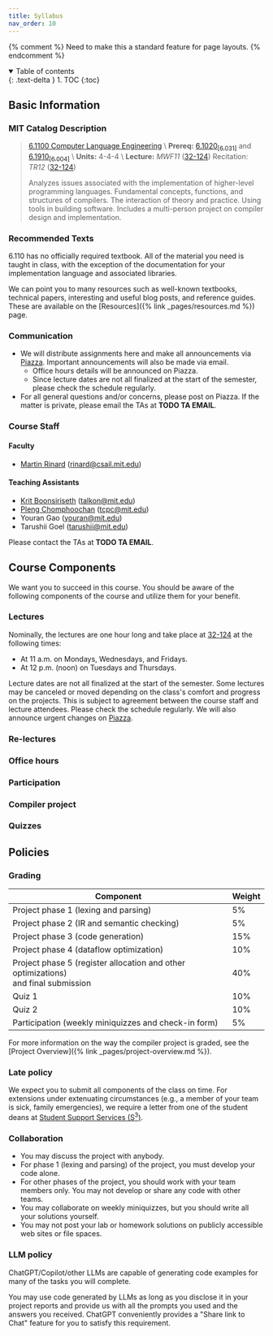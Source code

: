 ```yaml
---
title: Syllabus
nav_order: 10
---
```


{% comment %}
Need to make this a standard feature for page layouts.
{% endcomment %}
<details open markdown="block">
  <summary>
    Table of contents
  </summary>
  {: .text-delta }
1. TOC
{:toc}
</details>

## Basic Information

### MIT Catalog Description

> [6.1100 Computer Language Engineering][catalog] \\
> **Prereq:** [6.1020<sub>\[6.031\]</sub>][031] and [6.1910<sub>\[6.004\]</sub>][004] \\
> **Units:** 4-4-4 \\
> **Lecture:** _MWF11_ ([32-124][bldg]) Recitation: _TR12_ ([32-124][bldg])
> 
> Analyzes issues associated with the implementation of higher-level programming languages. Fundamental concepts, functions, and structures of compilers. The interaction of theory and practice. Using tools in building software. Includes a multi-person project on compiler design and implementation.

[bldg]: http://whereis.mit.edu/map-jpg?mapterms=32]
[catalog]: https://student.mit.edu/catalog/m6a.html#6.1100
[031]: https://student.mit.edu/catalog/m6a.html#6.1020
[004]: https://student.mit.edu/catalog/m6a.html#6.1910

### Recommended Texts

6.110 has no officially required textbook. All of the material you need is taught in class, with the exception of the documentation for your implementation language and associated libraries.

We can point you to many resources such as well-known textbooks, technical papers, interesting and useful blog posts, and reference guides. These are available on the [Resources]({% link _pages/resources.md %}) page.

### Communication

- We will distribute assignments here and make all announcements via [Piazza][piazza]. Important announcements will also be made via email.
  - Office hours details will be announced on Piazza.
  - Since lecture dates are not all finalized at the start of the semester, please check the schedule regularly.
- For all general questions and/or concerns, please post on Piazza. If the matter is private, please email the TAs at **TODO TA EMAIL**.

[piazza]: https://piazza.com/class/ls0no6nhtr817n

### Course Staff

#### Faculty

- [Martin Rinard](https://people.csail.mit.edu/rinard/) (<rinard@csail.mit.edu>)

#### Teaching Assistants

- [Krit Boonsiriseth](https://www.krit.io/) (<talkon@mit.edu>)
- [Pleng Chomphoochan](https://tcpc.me/) (<tcpc@mit.edu>)
- Youran Gao (<youran@mit.edu>)
- Tarushii Goel (<tarushii@mit.edu>)

Please contact the TAs at **TODO TA EMAIL**.


## Course Components

We want you to succeed in this course. You should be aware of the following components of the course and utilize them for your benefit.

### Lectures

Nominally, the lectures are one hour long and take place at [32-124][bldg] at the following times:
- At 11 a.m. on Mondays, Wednesdays, and Fridays.
- At 12 p.m. (noon) on Tuesdays and Thursdays.

Lecture dates are not all finalized at the start of the semester. Some lectures may be canceled or moved depending on the class's comfort and progress on the projects. This is subject to agreement between the course staff and lecture attendees. Please check the schedule regularly. We will also announce urgent changes on [Piazza][piazza].

### Re-lectures

### Office hours

### Participation

### Compiler project

### Quizzes


## Policies

### Grading

| Component                                                                                | Weight |
| ---------------------------------------------------------------------------------------- | ------ |
| Project phase 1 (lexing and parsing)                                                     | 5%     |
| Project phase 2 (IR and semantic checking)                                               | 5%     |
| Project phase 3 (code generation)                                                        | 15%    |
| Project phase 4 (dataflow optimization)                                                  | 10%    |
| Project phase 5 (register allocation and other optimizations) <br/> and final submission | 40%    |
| Quiz 1                                                                                   | 10%    |
| Quiz 2                                                                                   | 10%    |
| Participation (weekly miniquizzes and check-in form)                                     | 5%     |

For more information on the way the compiler project is graded, see the [Project Overview]({% link _pages/project-overview.md %}).

### Late policy

We expect you to submit all components of the class on time. For extensions under extenuating circumstances (e.g., a member of your team is sick, family emergencies), we require a letter from one of the student deans at [Student Support Services (S<sup>3</sup>)][s3].

[s3]: https://studentlife.mit.edu/s3

### Collaboration

- You may discuss the project with anybody.
- For phase 1 (lexing and parsing) of the project, you must develop your code alone.
- For other phases of the project, you should work with your team members only. You may not develop or share any code with other teams.
- You may collaborate on weekly miniquizzes, but you should write all your solutions yourself.
- You may not post your lab or homework solutions on publicly accessible web sites or file spaces.

### LLM policy

ChatGPT/Copilot/other LLMs are capable of generating code examples for many of the tasks you will complete.

You may use code generated by LLMs as long as you disclose it in your project reports and provide us with all the prompts you used and the answers you received. ChatGPT conveniently provides a "Share link to Chat" feature for you to satisfy this requirement.
